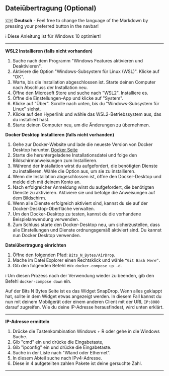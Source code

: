 ## Dateiübertragung (Optional)

🇨🇭 **Deutsch** - Feel free to change the language of the Markdown by pressing your preferred button in the navbar!

ℹ️ Diese Anleitung ist für Windows 10 optimiert!

---

**WSL2 Installieren (falls nicht vorhanden)**

1. Suche nach dem Programm "Windows Features aktivieren und Deaktivieren".
2. Aktiviere die Option "Windows-Subsystem für Linux (WSL)". Klicke auf "OK".
3. Warte, bis die Installation abgeschlossen ist. Starte deinen Computer nach Abschluss der Installation neu.
4. Öffne den Microsoft Store und suche nach "WSL2". Installiere es.
5. Öffne die Einstellungen-App und klicke auf "System".
6. Klicke auf "Über". Scrolle nach unten, bis du "Windows-Subsystem für Linux" siehst.
7. Klicke auf den Hyperlink und wähle das WSL2-Betriebssystem aus, das du installiert hast.
8. Starte deinen Computer neu, um die Änderungen zu übernehmen.

**Docker Desktop Installieren (falls nicht vorhanden)**

1. Gehe zur Docker-Website und lade die neueste Version von Docker Desktop herunter. [Docker Seite](https://www.docker.com/products/docker-desktop/)
2. Starte die heruntergeladene Installationsdatei und folge den Bildschirmanweisungen zum Installieren.
3. Während der Installation wirst du aufgefordert, die benötigten Dienste zu installieren. Wähle die Option aus, um sie zu installieren.
4. Wenn die Installation abgeschlossen ist, öffne den Docker-Desktop und melde dich mit deinem Konto an.
5. Nach erfolgreicher Anmeldung wirst du aufgefordert, die benötigten Dienste zu aktivieren. Aktiviere sie und befolge die Anweisungen auf dem Bildschirm.
6. Wenn alle Dienste erfolgreich aktiviert sind, kannst du sie auf der Docker-Desktop-Oberfläche verwalten.
7. Um den Docker-Desktop zu testen, kannst du die vorhandene Beispielanwendung verwenden.
8. Zum Schluss starte den Docker-Desktop neu, um sicherzustellen, dass alle Einstellungen und Dienste ordnungsgemäß aktiviert sind. Du kannst nun Docker Desktop verwenden.

**Dateiübertragung einrichten**

1. Öffne den folgenden Pfad: `Bits_N_Bytes/AirDrop`.
2. Mache im Datei Explorer einen Rechtsklick und wähle `“Git Bash Here”`.
3. Gib den folgenden Befehl ein: `docker-compose up -d`.

ℹ️ Um diesen Prozess nach der Verwendung wieder zu beenden, gib den Befehl `docker-compose down` ein.

Auf der Bits N Bytes Seite ist es das Widget SnapDrop.
Wenn alles geklappt hat, sollte in dem Widget etwas angezeigt werden.
In diesem Fall kannst du nun mit deinem Mobilgerät oder einem anderen Client mit der URL `IP:8080` darauf zugreifen. Wie du deine IP-Adresse herausfindest, wird unten erklärt.

---

**IP-Adresse ermitteln**

1. Drücke die Tastenkombination Windows + R oder gehe in die Windows Suche.
2. Gib "cmd" ein und drücke die Eingabetaste,
3. Gib "ipconfig" ein und drücke die Eingabetaste.
4. Suche in der Liste nach "Wland oder Ethernet".
5. In diesem Abteil suche nach IPv4-Adresse.
6. Diese in 4 aufgeteilten zahlen Pakete ist deine gersuchte Zahl.

---